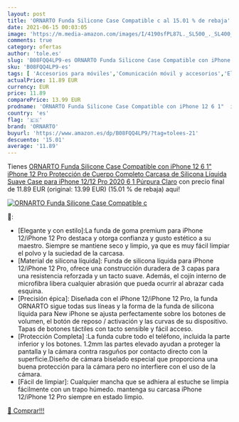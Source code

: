 ```yaml
---
layout: post
title: 'ORNARTO Funda Silicone Case Compatible c al 15.01 % de rebaja'
date: 2021-06-15 00:03:05
image: 'https://m.media-amazon.com/images/I/4190sfPL87L._SL500_._SL400_.jpg'
comments: true
category: ofertas
author: 'tole.es'
slug: 'B08FQQ4LP9-es ORNARTO Funda Silicone Case Compatible con iPhone 12 6 1"...'
sku: 'B08FQQ4LP9-es'
tags: [ 'Accesorios para móviles','Comunicación móvil y accesorios','Electrónica','Fundas y carcasas para teléfonos móviles','iphone','ornarto', ]
actualPrice: 11.89 EUR
currency: EUR
price: 11.89
comparePrice: 13.99 EUR
prodname: 'ORNARTO Funda Silicone Case Compatible con iPhone 12 6 1"  iPhone 12 Pro Protección de Cuerpo Completo Carcasa de Silicona Líquida Suave Case para iPhone 12/12 Pro  2020  6 1 Púrpura Claro'
country: 'es'
flag: '🇪🇸'
brand: 'ORNARTO'
buyurl: 'https://www.amazon.es/dp/B08FQQ4LP9/?tag=tolees-21'
descuento: '15.01'
average: '11.89'
---
```


Tienes [ORNARTO Funda Silicone Case Compatible con iPhone 12 6 1"  iPhone 12 Pro Protección de Cuerpo Completo Carcasa de Silicona Líquida Suave Case para iPhone 12/12 Pro  2020  6 1 Púrpura Claro](https://www.amazon.es/dp/B08FQQ4LP9/?tag=tolees-21) con precio final de  11.89 EUR (original: 13.99 EUR) (15.01 %  de rebaja) aqui!

[![ORNARTO Funda Silicone Case Compatible c](https://m.media-amazon.com/images/I/4190sfPL87L._SL500_._SL400_.jpg)](https://www.amazon.es/dp/B08FQQ4LP9/?tag=tolees-21)

🔎:

- [Elegante y con estilo]:La funda de goma premium para iPhone 12/iPhone 12 Pro destaca y otorga confianza y gusto estético a su maestro. Siempre se mantiene seco y limpio, ya que es muy fácil limpiar el polvo y la suciedad de la carcasa.
- [Material de silicona líquida]: Funda de silicona líquida para iPhone 12/iPhone 12 Pro, ofrece una construcción duradera de 3 capas para una resistencia reforzada y un tacto suave. Además, el cojín interno de microfibra libera cualquier abrasión que pueda ocurrir al abrazar cada esquina.
- [Precisión épica]: Diseñada con el iPhone 12/iPhone 12 Pro, la funda ORNARTO sigue todas sus líneas y la forma de la funda de silicona líquida para New iPhone se ajusta perfectamente sobre los botones de volumen, el botón de reposo / activación y las curvas de su dispositivo. Tapas de botones táctiles con tacto sensible y fácil acceso.
- [Protección Completa] :La funda cubre todo el teléfono, incluida la parte inferior y los botones. 1.2mm las partes elevado ayudan a proteger la pantalla y la cámara contra rasguños por contacto directo con la superficie.Diseño de cámara biselado especial que proporciona una buena protección para la cámara pero no interfiere con el uso de la cámara.
- [Fácil de limpiar]: Cualquier mancha que se adhiera al estuche se limpia fácilmente con un trapo húmedo. mantenga su carcasa iPhone 12/iPhone 12 Pro siempre en estado limpio.

[🛒 Comprar!!!](https://www.amazon.es/dp/B08FQQ4LP9/?tag=tolees-21)
